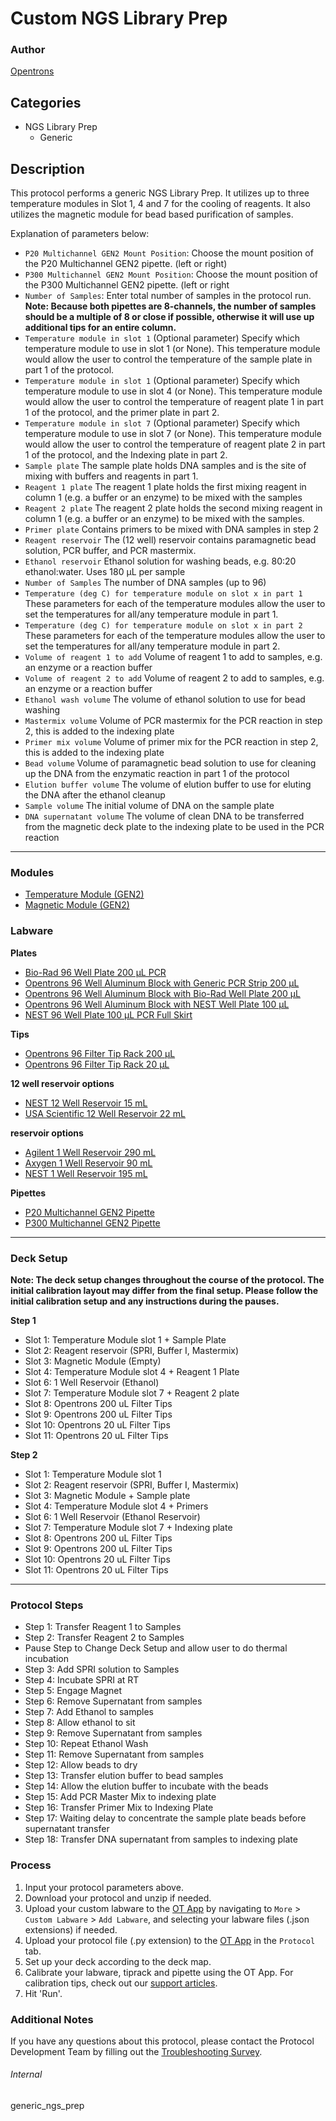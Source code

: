 # Custom NGS Library Prep

### Author
[Opentrons](https://opentrons.com/)

## Categories
* NGS Library Prep
	* Generic

## Description
This protocol performs a generic NGS Library Prep. It utilizes up to three temperature modules in Slot 1, 4 and 7 for the cooling of reagents. It also utilizes the magnetic module for bead based purification of samples.

Explanation of parameters below:
* `P20 Multichannel GEN2 Mount Position`: Choose the mount position of the P20 Multichannel GEN2 pipette. (left or right)
* `P300 Multichannel GEN2 Mount Position`: Choose the mount position of the P300 Multichannel GEN2 pipette. (left or right
* `Number of Samples`: Enter total number of samples in the protocol run. **Note: Because both pipettes are 8-channels, the number of samples should be a multiple of 8 or close if possible, otherwise it will use up additional tips for an entire column.**
* `Temperature module in slot 1` (Optional parameter) Specify which temperature module to use in slot 1 (or None). This temperature module would allow the user to control the temperature of the sample plate in part 1 of the protocol.
*  `Temperature module in slot 1` (Optional parameter) Specify which temperature module to use in slot 4 (or None). This temperature module would allow the user to control the temperature of reagent plate 1 in part 1 of the protocol, and the primer plate in part 2.
*  `Temperature module in slot 7` (Optional parameter) Specify which temperature module to use in slot 7 (or None). This temperature module would allow the user to control the temperature of reagent plate 2 in part 1 of the protocol, and the Indexing plate in part 2.
* `Sample plate` The sample plate holds DNA samples and is the site of mixing with buffers and reagents in part 1.
* `Reagent 1 plate` The reagent 1 plate holds the first mixing reagent in column 1 (e.g. a buffer or an enzyme) to be mixed with the samples
* `Reagent 2 plate` The reagent 2 plate holds the second mixing reagent in column 1 (e.g. a buffer or an enzyme) to be mixed with the samples.
* `Primer plate` Contains primers to be mixed with DNA samples in step 2
* `Reagent reservoir` The (12 well) reservoir contains paramagnetic bead solution, PCR buffer, and PCR mastermix.
* `Ethanol reservoir` Ethanol solution for washing beads, e.g. 80:20 ethanol:water. Uses 180 µL per sample
* `Number of Samples` The number of DNA samples (up to 96)
* `Temperature (deg C) for temperature module on slot x in part 1` These parameters for each of the temperature modules allow the user to set the temperatures for all/any temperature module in part 1.
* `Temperature (deg C) for temperature module on slot x in part 2` These parameters for each of the temperature modules allow the user to set the temperatures for all/any temperature module in part 2.
* `Volume of reagent 1 to add` Volume of reagent 1 to add to samples, e.g. an enzyme or a reaction buffer
* `Volume of reagent 2 to add` Volume of reagent 2 to add to samples, e.g. an enzyme or a reaction buffer
* `Ethanol wash volume` The volume of ethanol solution to use for bead washing
* `Mastermix volume` Volume of PCR mastermix for the PCR reaction in step 2, this is added to the indexing plate
* `Primer mix volume` Volume of primer mix for the PCR reaction in step 2, this is added to the indexing plate
* `Bead volume` Volume of paramagnetic bead solution to use for cleaning up the DNA from the enzymatic reaction in part 1 of the protocol
* `Elution buffer volume` The volume of elution buffer to use for eluting the DNA after the ethanol cleanup
* `Sample volume` The initial volume of DNA on the sample plate
* `DNA supernatant volume` The volume of clean DNA to be transferred from the magnetic deck plate to the indexing plate to be used in the PCR reaction

---

### Modules
* [Temperature Module (GEN2)](https://shop.opentrons.com/collections/hardware-modules/products/tempdeck)
* [Magnetic Module (GEN2)](https://shop.opentrons.com/collections/hardware-modules/products/magdeck)

### Labware
**Plates**
* [Bio-Rad 96 Well Plate 200 µL PCR](https://labware.opentrons.com/biorad_96_wellplate_200ul_pcr/)
* [Opentrons 96 Well Aluminum Block with Generic PCR Strip 200 µL](https://labware.opentrons.com/opentrons_96_aluminumblock_generic_pcr_strip_200ul/)
* [Opentrons 96 Well Aluminum Block with Bio-Rad Well Plate 200 µL](https://labware.opentrons.com/opentrons_96_aluminumblock_biorad_wellplate_200ul)
* [Opentrons 96 Well Aluminum Block with NEST Well Plate 100 µL](https://labware.opentrons.com/opentrons_96_aluminumblock_nest_wellplate_100ul)
* [NEST 96 Well Plate 100 µL PCR Full Skirt](https://labware.opentrons.com/nest_96_wellplate_100ul_pcr_full_skirt)

**Tips**
* [Opentrons 96 Filter Tip Rack 200 µL](https://labware.opentrons.com/opentrons_96_filtertiprack_200ul/)
* [Opentrons 96 Filter Tip Rack 20 µL](https://labware.opentrons.com/opentrons_96_filtertiprack_20ul/)

**12 well reservoir options**
* [NEST 12 Well Reservoir 15 mL](https://labware.opentrons.com/nest_12_reservoir_15ml/)
* [USA Scientific 12 Well Reservoir 22 mL](https://labware.opentrons.com/usascientific_12_reservoir_22ml)

**reservoir options**  
* [Agilent 1 Well Reservoir 290 mL](https://labware.opentrons.com/agilent_1_reservoir_290ml)
* [Axygen 1 Well Reservoir 90 mL](https://labware.opentrons.com/axygen_1_reservoir_90ml)
* [NEST 1 Well Reservoir 195 mL](https://labware.opentrons.com/nest_1_reservoir_195ml)

**Pipettes**
* [P20 Multichannel GEN2 Pipette](https://shop.opentrons.com/collections/ot-2-robot/products/8-channel-electronic-pipette?variant=5978988707869)
* [P300 Multichannel GEN2 Pipette](https://shop.opentrons.com/collections/ot-2-robot/products/8-channel-electronic-pipette?variant=5984202489885)

---

### Deck Setup
**Note: The deck setup changes throughout the course of the protocol. The initial calibration layout may differ from the final setup. Please follow the initial calibration setup and any instructions during the pauses.**

**Step 1**
* Slot 1: Temperature Module slot 1 + Sample Plate
* Slot 2: Reagent reservoir (SPRI, Buffer I, Mastermix)
* Slot 3: Magnetic Module (Empty)
* Slot 4: Temperature Module slot 4 + Reagent 1 Plate
* Slot 6: 1 Well Reservoir (Ethanol)
* Slot 7: Temperature Module slot 7 + Reagent 2 plate
* Slot 8: Opentrons 200 uL Filter Tips
* Slot 9: Opentrons 200 uL Filter Tips
* Slot 10: Opentrons 20 uL Filter Tips
* Slot 11: Opentrons 20 uL Filter Tips

**Step 2**
* Slot 1: Temperature Module slot 1
* Slot 2: Reagent reservoir (SPRI, Buffer I, Mastermix)
* Slot 3: Magnetic Module + Sample plate
* Slot 4: Temperature Module slot 4 + Primers
* Slot 6: 1 Well Reservoir (Ethanol Reservoir)
* Slot 7: Temperature Module slot 7 + Indexing plate
* Slot 8: Opentrons 200 uL Filter Tips
* Slot 9: Opentrons 200 uL Filter Tips
* Slot 10: Opentrons 20 uL Filter Tips
* Slot 11: Opentrons 20 uL Filter Tips
---

### Protocol Steps
* Step 1: Transfer Reagent 1 to Samples
* Step 2: Transfer Reagent 2 to Samples
* Pause Step to Change Deck Setup and allow user to do thermal incubation
* Step 3: Add SPRI solution to Samples
* Step 4: Incubate SPRI at RT
* Step 5: Engage Magnet
* Step 6: Remove Supernatant from samples
* Step 7: Add Ethanol to samples
* Step 8: Allow ethanol to sit
* Step 9: Remove Supernatant from samples
* Step 10: Repeat Ethanol Wash
* Step 11: Remove Supernatant from samples
* Step 12: Allow beads to dry
* Step 13: Transfer elution buffer to bead samples
* Step 14: Allow the elution buffer to incubate with the beads
* Step 15: Add PCR Master Mix to indexing plate
* Step 16: Transfer Primer Mix to Indexing Plate
* Step 17: Waiting delay to concentrate the sample plate beads before supernatant transfer
* Step 18: Transfer DNA supernatant from samples to indexing plate

### Process
1. Input your protocol parameters above.
2. Download your protocol and unzip if needed.
3. Upload your custom labware to the [OT App](https://opentrons.com/ot-app) by navigating to `More` > `Custom Labware` > `Add Labware`, and selecting your labware files (.json extensions) if needed.
4. Upload your protocol file (.py extension) to the [OT App](https://opentrons.com/ot-app) in the `Protocol` tab.
5. Set up your deck according to the deck map.
6. Calibrate your labware, tiprack and pipette using the OT App. For calibration tips, check out our [support articles](https://support.opentrons.com/en/collections/1559720-guide-for-getting-started-with-the-ot-2).
7. Hit 'Run'.

### Additional Notes
If you have any questions about this protocol, please contact the Protocol Development Team by filling out the [Troubleshooting Survey](https://protocol-troubleshooting.paperform.co/).

###### Internal
generic_ngs_prep
